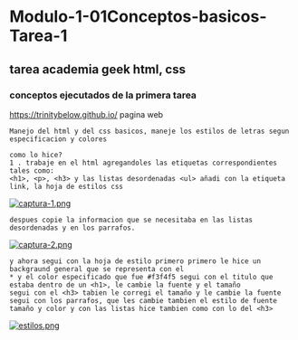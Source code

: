 # Modulo-1-01Conceptos-basicos-Tarea-1
## tarea academia geek  html, css
### conceptos ejecutados de la primera tarea 
https://trinitybelow.github.io/ pagina web
~~~
Manejo del html y del css basicos, maneje los estilos de letras segun especificacion y colores 
~~~ 
~~~
como lo hice? 
1 . trabaje en el html agregandoles las etiquetas correspondientes 
tales como:
<h1>, <p>, <h3> y las listas desordenadas <ul> añadi con la etiqueta link, la hoja de estilos css
~~~ 
[![captura-1.png](https://i.postimg.cc/NMFqP82d/captura-1.png)](https://postimg.cc/DW9MSXgG) 

~~~
despues copie la informacion que se necesitaba en las listas desordenadas y en los parrafos. 
~~~
[![captura-2.png](https://i.postimg.cc/vTLmGLX5/captura-2.png)](https://postimg.cc/q6qrLKP7) 

~~~
y ahora segui con la hoja de estilo primero primero le hice un backgraund general que se representa con el
* y el color especificado que fue #f3f4f5 segui con el titulo que estaba dentro de un <h1>, le cambie la fuente y el tamaño 
segui con el <h3> tabien le corregi el tamaño y le cambie la fuente segui con los parrafos, que les cambie tambien el estilo de fuente 
tamaño y color y con las listas hice tambien como con lo del <h3>
~~~
[![estilos.png](https://i.postimg.cc/mkN7K9H5/estilos.png)](https://postimg.cc/4HyK9mw6)

